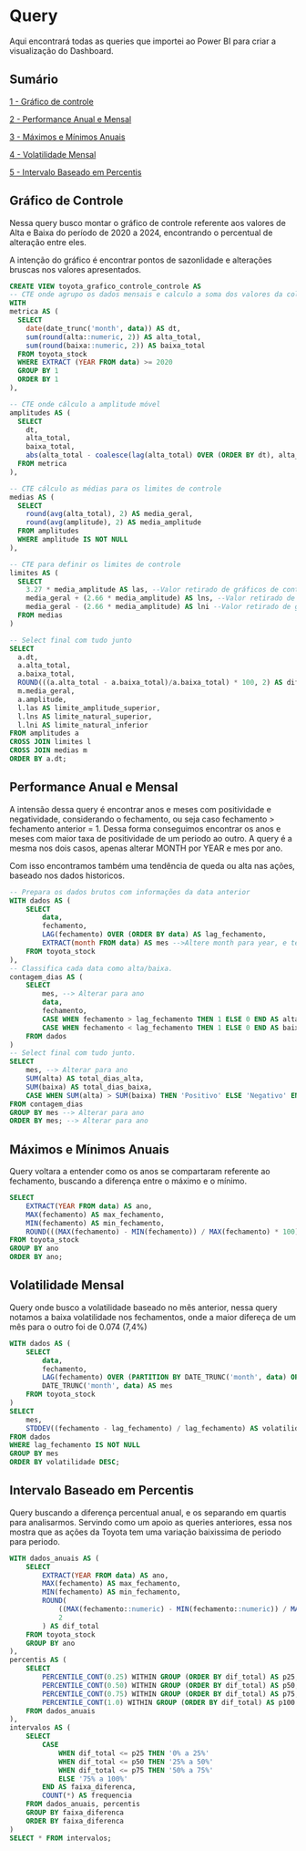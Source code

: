 # Query
Aqui encontrará todas as queries que importei ao Power BI para criar a visualização do Dashboard.

## Sumário
[1 - Gráfico de controle](#Gráfico-de-controle)

[2 - Performance Anual e Mensal](#Performance-Anual-e-Mensal)

[3 - Máximos e Mínimos Anuais](#Máximos-e-Mínimos-Anuais)

[4 - Volatilidade Mensal](#Volatilidade-Mensal)

[5 - Intervalo Baseado em Percentis](#Intervalo-Baseado-em-Percentis)

## Gráfico de Controle
Nessa query busco montar o gráfico de controle referente aos valores de Alta e Baixa do período de 2020 a 2024, encontrando o percentual de alteração entre eles.

A intenção do gráfico é encontrar pontos de sazonlidade e alterações bruscas nos valores apresentados.


```sql
CREATE VIEW toyota_grafico_controle_controle AS
-- CTE onde agrupo os dados mensais e calculo a soma dos valores da coluna.
WITH 
metrica AS (
  SELECT 
    date(date_trunc('month', data)) AS dt,
    sum(round(alta::numeric, 2)) AS alta_total,
    sum(round(baixa::numeric, 2)) AS baixa_total
  FROM toyota_stock
  WHERE EXTRACT (YEAR FROM data) >= 2020 
  GROUP BY 1
  ORDER BY 1
),

-- CTE onde cálculo a amplitude móvel
amplitudes AS (
  SELECT 
    dt,
    alta_total,
    baixa_total,
    abs(alta_total - coalesce(lag(alta_total) OVER (ORDER BY dt), alta_total)) AS amplitude --Faço o uso de coalesce para evitar o uso de outra cte
  FROM metrica
),

-- CTE cálculo as médias para os limites de controle
medias AS (
  SELECT
    round(avg(alta_total), 2) AS media_geral,
    round(avg(amplitude), 2) AS media_amplitude
  FROM amplitudes
  WHERE amplitude IS NOT NULL
),

-- CTE para definir os limites de controle
limites AS (
  SELECT
    3.27 * media_amplitude AS las, --Valor retirado de gráficos de controle XMR
    media_geral + (2.66 * media_amplitude) AS lns, --Valor retirado de gráficos de controle XMR
    media_geral - (2.66 * media_amplitude) AS lni --Valor retirado de gráficos de controle XMR
  FROM medias
)

-- Select final com tudo junto
SELECT
  a.dt,
  a.alta_total,
  a.baixa_total,
  ROUND(((a.alta_total - a.baixa_total)/a.baixa_total) * 100, 2) AS diferenca,
  m.media_geral,
  a.amplitude,
  l.las AS limite_amplitude_superior,
  l.lns AS limite_natural_superior,
  l.lni AS limite_natural_inferior
FROM amplitudes a
CROSS JOIN limites l
CROSS JOIN medias m
ORDER BY a.dt;
```
## Performance Anual e Mensal
A intensão dessa query é encontrar anos e meses com positividade e negatividade, considerando o fechamento, ou seja caso fechamento > fechamento anterior = 1. Dessa forma conseguimos encontrar os anos e meses com maior taxa de positividade de um periodo ao outro. A query é a mesma nos dois casos, apenas alterar MONTH por YEAR e mes por ano.

Com isso encontramos também uma tendência de queda ou alta nas ações, baseado nos dados historicos.

```sql
-- Prepara os dados brutos com informações da data anterior
WITH dados AS (
    SELECT 
        data,
        fechamento,
        LAG(fechamento) OVER (ORDER BY data) AS lag_fechamento,
        EXTRACT(month FROM data) AS mes -->Altere month para year, e tera o resultado anual, o Alias é interessante mudar para ano
    FROM toyota_stock
),
-- Classifica cada data como alta/baixa.
contagem_dias AS (
    SELECT 
        mes, --> Alterar para ano
        data,
        fechamento,
        CASE WHEN fechamento > lag_fechamento THEN 1 ELSE 0 END AS alta,
        CASE WHEN fechamento < lag_fechamento THEN 1 ELSE 0 END AS baixa
    FROM dados
)
-- Select final com tudo junto.
SELECT 
    mes, --> Alterar para ano
    SUM(alta) AS total_dias_alta,
    SUM(baixa) AS total_dias_baixa,
    CASE WHEN SUM(alta) > SUM(baixa) THEN 'Positivo' ELSE 'Negativo' END AS positivo_negativo
FROM contagem_dias
GROUP BY mes --> Alterar para ano
ORDER BY mes; --> Alterar para ano
```
## Máximos e Mínimos Anuais
Query voltara a entender como os anos se compartaram referente ao fechamento, buscando a diferença entre o máximo e o mínimo.

```sql
SELECT 
    EXTRACT(YEAR FROM data) AS ano, 
    MAX(fechamento) AS max_fechamento,
    MIN(fechamento) AS min_fechamento,
    ROUND(((MAX(fechamento) - MIN(fechamento)) / MAX(fechamento) * 100)::numeric, 2) AS dif_total
FROM toyota_stock
GROUP BY ano
ORDER BY ano;
```
## Volatilidade Mensal
Query onde busco a volatilidade baseado no mês anterior, nessa query notamos a baixa volatilidade nos fechamentos, onde a maior difereça de um mês para o outro foi de 0.074 (7,4%)

```sql
WITH dados AS (
    SELECT 
        data,
        fechamento,
        LAG(fechamento) OVER (PARTITION BY DATE_TRUNC('month', data) ORDER BY data) AS lag_fechamento,
        DATE_TRUNC('month', data) AS mes
    FROM toyota_stock
)
SELECT 
    mes,
    STDDEV((fechamento - lag_fechamento) / lag_fechamento) AS volatilidade
FROM dados
WHERE lag_fechamento IS NOT NULL
GROUP BY mes
ORDER BY volatilidade DESC;
```
## Intervalo Baseado em Percentis
Query buscando a diferença percentual anual, e os separando em quartis para analisarmos. Servindo como um apoio as queries anteriores, essa nos mostra que as ações da Toyota tem uma variação baixissima de periodo para periodo.

```sql
WITH dados_anuais AS (
    SELECT 
        EXTRACT(YEAR FROM data) AS ano,
        MAX(fechamento) AS max_fechamento,
        MIN(fechamento) AS min_fechamento,
        ROUND(
            ((MAX(fechamento::numeric) - MIN(fechamento::numeric)) / MAX(fechamento::numeric)) * 100, 
            2
        ) AS dif_total
    FROM toyota_stock
    GROUP BY ano
),
percentis AS (
    SELECT 
        PERCENTILE_CONT(0.25) WITHIN GROUP (ORDER BY dif_total) AS p25,
        PERCENTILE_CONT(0.50) WITHIN GROUP (ORDER BY dif_total) AS p50,
        PERCENTILE_CONT(0.75) WITHIN GROUP (ORDER BY dif_total) AS p75,
        PERCENTILE_CONT(1.0) WITHIN GROUP (ORDER BY dif_total) AS p100
    FROM dados_anuais
),
intervalos AS (
    SELECT 
        CASE
            WHEN dif_total <= p25 THEN '0% a 25%'
            WHEN dif_total <= p50 THEN '25% a 50%'
            WHEN dif_total <= p75 THEN '50% a 75%'
            ELSE '75% a 100%'
        END AS faixa_diferenca,
        COUNT(*) AS frequencia
    FROM dados_anuais, percentis
    GROUP BY faixa_diferenca
    ORDER BY faixa_diferenca
)
SELECT * FROM intervalos;
```
